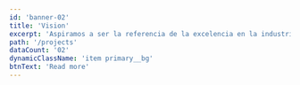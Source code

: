 ```yaml
---
id: 'banner-02'
title: 'Vision'
excerpt: 'Aspiramos a ser la referencia de la excelencia en la industria de la construcción, creando espacios innovadores y sostenibles que inspiren el progreso y enriquezcan comunidades en todo nuestro país.'
path: '/projects'
dataCount: '02'
dynamicClassName: 'item primary__bg'
btnText: 'Read more'
---
```

